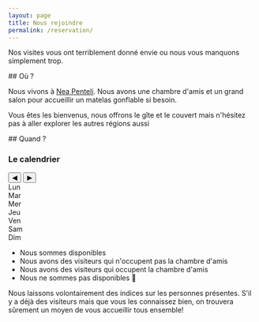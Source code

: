 ```yaml
---
layout: page
title: Nous rejoindre
permalink: /reservation/
---
```


Nos visites vous ont terriblement donné envie ou nous vous manquons simplement trop.


<div class="section" markdown="1">
## Où ?

Nous vivons à [Nea Penteli](/visites/attique/index.html#nea-penteli). 
Nous avons une chambre d'amis et un grand salon pour accueillir un matelas gonflable si besoin.


Vous êtes les bienvenus, nous offrons le gîte et le couvert mais n'hésitez pas à aller explorer
les autres régions aussi
</div>

<div class="section" markdown="1">
## Quand ?

### Le calendrier


<div class="calendar-container">
  <div class="calendar-header">
      <button id="prevMonth">◀</button>
      <span id="monthYear"></span>
      <button id="nextMonth">▶</button>
  </div>
  <div id="weekdays">
      <div>Lun</div><div>Mar</div><div>Mer</div><div>Jeu</div><div>Ven</div><div>Sam</div><div>Dim</div>
  </div>
  <div id="calendar"></div>
</div>

<script src="/assets/js/calendar.js"></script>

<ul class="legend">
  <li><span class="color-box" style="background-color: #dfffdc;"></span> Nous sommes disponibles</li>
  <li><span class="color-box" style="background-color: #fff8c2;"></span> Nous avons des visiteurs qui n'occupent pas la chambre d'amis</li>
  <li><span class="color-box" style="background-color: #ffcccc;"></span> Nous avons des visiteurs qui occupent la chambre d'amis</li>
  <li><span class="color-box" style="background-color: #e0e0e0;"></span> Nous ne sommes pas disponibles 🚫</li>
</ul>

Nous laissons volontairement des indices sur les personnes présentes.
S'il y a déjà des visiteurs mais que vous les connaissez bien, on trouvera sûrement un moyen 
de vous accueillir tous ensemble!

</div>

<!-- <div class="section" markdown="1">
## Comment ?

### Pour les plus motivés

La voiture

### Pour les plus écolos

Train + ferry

### Pour ceux qui n'ont pas 30 jours de congés

L'avion

Pour profiter un minimum des beautés de la Grèce, 
nous vous conseillons tout de même de prévoir au moins 9 jours de vacances 😉
</div> -->

<!-- <div class="section" markdown="1">
## Nous contacter

Vous pouvez nous envoyer un mail à [{{ site.email | escape }}](mailto:{{ site.email | escape }}) en précisant:
  - les dates de visites
  - les nuits que vous souhaitez passer chez nous

Bien sûr vous pouvez aussi nous envoyer ces infos par message perso 😂
Si vous avez des questions, n'hésitez pas!
</div> -->
